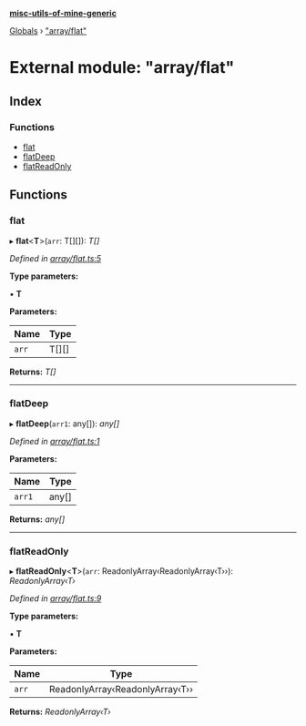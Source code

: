 **[misc-utils-of-mine-generic](../README.md)**

[Globals](../globals.md) › ["array/flat"](_array_flat_.md)

# External module: "array/flat"

## Index

### Functions

* [flat](_array_flat_.md#flat)
* [flatDeep](_array_flat_.md#flatdeep)
* [flatReadOnly](_array_flat_.md#flatreadonly)

## Functions

###  flat

▸ **flat**<**T**>(`arr`: T[][]): *T[]*

*Defined in [array/flat.ts:5](https://github.com/cancerberoSgx/misc-utils-of-mine/blob/cde2372/misc-utils-of-mine-generic/src/array/flat.ts#L5)*

**Type parameters:**

▪ **T**

**Parameters:**

Name | Type |
------ | ------ |
`arr` | T[][] |

**Returns:** *T[]*

___

###  flatDeep

▸ **flatDeep**(`arr1`: any[]): *any[]*

*Defined in [array/flat.ts:1](https://github.com/cancerberoSgx/misc-utils-of-mine/blob/cde2372/misc-utils-of-mine-generic/src/array/flat.ts#L1)*

**Parameters:**

Name | Type |
------ | ------ |
`arr1` | any[] |

**Returns:** *any[]*

___

###  flatReadOnly

▸ **flatReadOnly**<**T**>(`arr`: ReadonlyArray‹ReadonlyArray‹T››): *ReadonlyArray‹T›*

*Defined in [array/flat.ts:9](https://github.com/cancerberoSgx/misc-utils-of-mine/blob/cde2372/misc-utils-of-mine-generic/src/array/flat.ts#L9)*

**Type parameters:**

▪ **T**

**Parameters:**

Name | Type |
------ | ------ |
`arr` | ReadonlyArray‹ReadonlyArray‹T›› |

**Returns:** *ReadonlyArray‹T›*